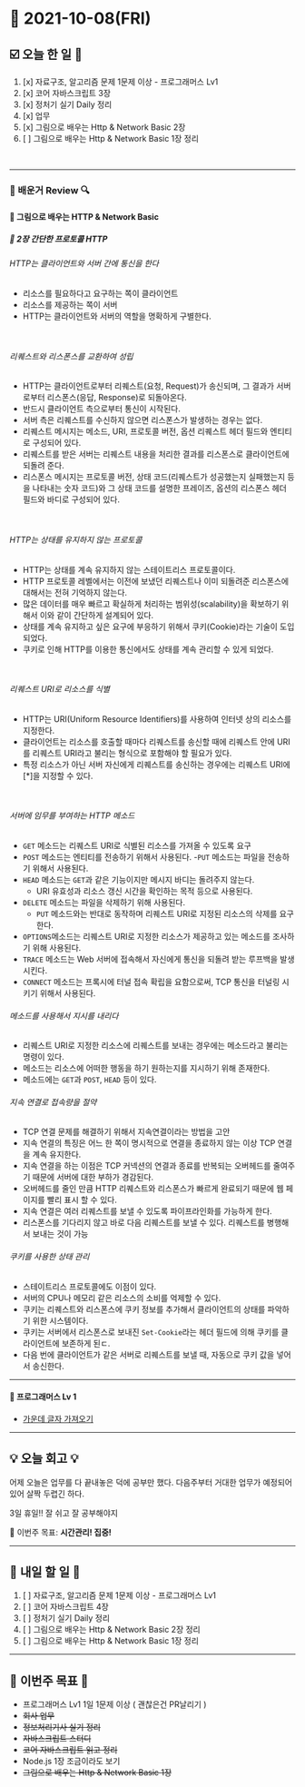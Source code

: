# 📆 2021-10-08(FRI)
## ☑️ 오늘 한 일 📑
1. [x] 자료구조, 알고리즘 문제 1문제 이상 - 프로그래머스 Lv1
2. [x] 코어 자바스크립트 3장 
3. [x] 정처기 실기 Daily 정리 
4. [x] 업무
5. [x] 그림으로 배우는 Http & Network Basic 2장
6. [ ] 그림으로 배우는 Http & Network Basic 1장 정리
<br>

***

### 📌️ 배운거 Review 🔍️

#### 🌈 그림으로 배우는 HTTP & Network Basic
##### 📘 2장 간단한 프로토콜 HTTP
###### HTTP는 클라이언트와 서버 간에 통신을 한다

- 리소스를 필요하다고 요구하는 쪽이 클라이언트
- 리소스를 제공하는 쪽이 서버 
- HTTP는 클라이언트와 서버의 역할을 명확하게 구별한다.

<br>

###### 리퀘스트와 리스폰스를 교환하여 성립

- HTTP는 클라이언트로부터 리퀘스트(요청, Request)가 송신되며, 그 결과가 서버로부터 리스폰스(응답, Response)로 되돌아온다.
- 반드시 클라이언트 측으로부터 통신이 시작된다.
- 서버 측은 리퀘스트를 수신하지 않으면 리스폰스가 발생하는 경우는 없다.
- 리퀘스트 메시지는 메소드, URI, 프로토콜 버전, 옵션 리퀘스트 헤더 필드와 엔티티로 구성되어 있다.
- 리퀘스트를 받은 서버는 리퀘스트 내용을 처리한 결과를 리스폰스로 클라이언트에 되돌려 준다.
- 리스폰스 메시지는 프로토콜 버전, 상태 코드(리퀘스트가 성공했는지 실패했는지 등을 나타내는 숫자 코드)와 그 상태 코드를 설명한 프레이즈, 옵션의 리스폰스 헤더 필드와 바디로 구성되어 있다.

<br>

###### HTTP는 상태를 유지하지 않는 프로토콜

- HTTP는 상태를 계속 유지하지 않는 스테이트리스 프로토콜이다. 
- HTTP 프로토콜 레벨에서는 이전에 보냈던 리퀘스트나 이미 되돌려준 리스폰스에 대해서는 전혀 기억하지 않는다. 
- 많은 데이터를 매우 빠르고 확실하게 처리하는 범위성(scalability)을 확보하기 위해서 이와 같이 간단하게 설계되어 있다. 
- 상태를 계속 유지하고 싶은 요구에 부응하기 위해서 쿠키(Cookie)라는 기술이 도입되었다. 
- 쿠키로 인해 HTTP를 이용한 통신에서도 상태를 계속 관리할 수 있게 되었다. 

<br>

###### 리퀘스트 URI로 리소스를 식별

- HTTP는 URI(Uniform Resource Identifiers)를 사용하여 인터넷 상의 리소스를 지정한다. 
- 클라이언트는 리소스를 호출할 때마다 리퀘스트를 송신할 때에 리퀘스트 안에 URI를 리퀘스트 URI라고 불리는 형식으로 포함해야 할 필요가 있다. 
- 특정 리소스가 아닌 서버 자신에게 리퀘스트를 송신하는 경우에는 리퀘스트 URI에 [*]을 지정할 수 있다.

<br>

###### 서버에 임무를 부여하는 HTTP 메소드 
- `GET` 메소드는 리퀘스트 URI로 식별된 리소스를 가져올 수 있도록 요구
- `POST` 메소드는 엔티티를 전송하기 위해서 사용된다.
-`PUT` 메소드는 파일을 전송하기 위해서 사용된다.
- `HEAD` 메소드는 `GET`과 같은 기능이지만 메시지 바디는 돌려주지 않는다. 
  - URI 유효성과 리소스 갱신 시간을 확인하는 목적 등으로 사용된다.
- `DELETE` 메소드는 파일을 삭제하기 위해 사용된다.
  - `PUT` 메소드와는 반대로 동작하며 리퀘스트 URI로 지정된 리소스의 삭제를 요구한다.
- `OPTIONS`메소드는 리퀘스트 URI로 지정한 리소스가 제공하고 있는 메소드를 조사하기 위해 사용된다.
- `TRACE` 메소드는 Web 서버에 접속해서 자신에게 통신을 되돌려 받는 루프백을 발생시킨다.
- `CONNECT` 메소드는 프록시에 터널 접속 확립을 요함으로써, TCP 통신을 터널링 시키기 위해서 사용된다.

###### 메소드를 사용해서 지시를 내리다
- 리퀘스트 URI로 지정한 리소스에 리퀘스트를 보내는 경우에는 메소드라고 불리는 명령이 있다. 
- 메소드는 리소스에 어떠한 행동을 하기 원하는지를 지시하기 위해 존재한다.
- 메소드에는 `GET`과 `POST`, `HEAD` 등이 있다.

###### 지속 연결로 접속량을 절약
- TCP 연결 문제를 해결하기 위해서 지속연결이라는 방법을 고안
- 지속 연결의 특징은 어느 한 쪽이 명시적으로 연결을 종료하지 않는 이상 TCP 연결을 계속 유지한다.
- 지속 연결을 하는 이점은 TCP 커넥션의 연결과 종료를 반복되는 오버헤드를 줄여주기 때문에 서버에 대한 부하가 경감된다.
- 오버헤드를 줄인 만큼 HTTP 리퀘스트와 리스폰스가 빠르게 완료되기 때문에 웹 페이지를 빨리 표시 할 수 있다. 
- 지속 연결은 여러 리퀘스트를 보낼 수 있도록 파이프라인화를 가능하게 한다.
- 리스폰스를 기다리지 않고 바로 다음 리퀘스트를 보낼 수 있다. 리퀘스트를 병행해서 보내는 것이 가능

###### 쿠키를 사용한 상태 관리
- 스테이트리스 프로토콜에도 이점이 있다. 
- 서버의 CPU나 메모리 같은 리소스의 소비를 억제할 수 있다. 
- 쿠키는 리퀘스트와 리스폰스에 쿠키 정보를 추가해서 클라이언트의 상태를 파악하기 위한 시스템이다.
- 쿠키는 서버에서 리스폰스로 보내진 `Set-Cookie`라는 헤더 필드에 의해 쿠키를 클라이언트에 보존하게 된ㄷ.
- 다음 번에 클라이언트가 같은 서버로 리퀘스트를 보낼 때, 자동으로 쿠키 값을 넣어서 송신한다.

***

#### 🌈 프로그래머스 Lv 1 
- [가운데 글자 가져오기](https://github.com/Kyuwon53/Python-algorithm/tree/main/programmers/Level1/%EA%B0%80%EC%9A%B4%EB%8D%B0%20%EA%B8%80%EC%9E%90%20%EA%B0%80%EC%A0%B8%EC%98%A4%EA%B8%B0)

***

## 💡 오늘  회고 💡

어제 오늘은 업무를 다 끝내놓은 덕에 공부만 했다. 다음주부터 거대한 업무가 예정되어있어 살짝 두렵긴 하다.

3일 휴일!! 잘 쉬고 잘 공부해야지 

🎯 이번주 목표: **시간관리! 집중!** 

***

## 🎯 내일 할 일 🎯
1. [ ] 자료구조, 알고리즘 문제 1문제 이상 - 프로그래머스 Lv1
2. [ ] 코어 자바스크립트 4장 
3. [ ] 정처기 실기 Daily 정리 
4. [ ] 그림으로 배우는 Http & Network Basic 2장 정리
5. [ ] 그림으로 배우는 Http & Network Basic 1장 정리

***
## 🏁 이번주 목표 🏁
- 프로그래머스 Lv1 1일 1문제 이상 ( 괜찮은건 PR날리기 )
- ~~회사 업무~~ 
- ~~정보처리기사 실기 정리~~
- ~~자바스크립트 스터디~~ 
- ~~코어 자바스크립트 읽고 정리~~ 
- Node.js 1장 조금이라도 보기 
- ~~그림으로 배우는 Http & Network Basic 1장~~
